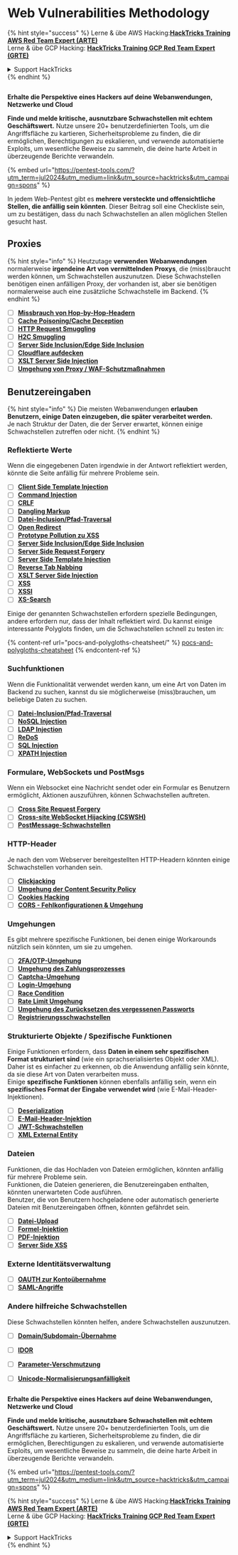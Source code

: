 # Web Vulnerabilities Methodology

{% hint style="success" %}
Lerne & übe AWS Hacking:<img src="/.gitbook/assets/arte.png" alt="" data-size="line">[**HackTricks Training AWS Red Team Expert (ARTE)**](https://training.hacktricks.xyz/courses/arte)<img src="/.gitbook/assets/arte.png" alt="" data-size="line">\
Lerne & übe GCP Hacking: <img src="/.gitbook/assets/grte.png" alt="" data-size="line">[**HackTricks Training GCP Red Team Expert (GRTE)**<img src="/.gitbook/assets/grte.png" alt="" data-size="line">](https://training.hacktricks.xyz/courses/grte)

<details>

<summary>Support HackTricks</summary>

* Überprüfe die [**Abonnementpläne**](https://github.com/sponsors/carlospolop)!
* **Tritt der** 💬 [**Discord-Gruppe**](https://discord.gg/hRep4RUj7f) oder der [**Telegram-Gruppe**](https://t.me/peass) bei oder **folge** uns auf **Twitter** 🐦 [**@hacktricks\_live**](https://twitter.com/hacktricks\_live)**.**
* **Teile Hacking-Tricks, indem du PRs zu den** [**HackTricks**](https://github.com/carlospolop/hacktricks) und [**HackTricks Cloud**](https://github.com/carlospolop/hacktricks-cloud) GitHub-Repos einreichst.

</details>
{% endhint %}

<figure><img src="/.gitbook/assets/pentest-tools.svg" alt=""><figcaption></figcaption></figure>

**Erhalte die Perspektive eines Hackers auf deine Webanwendungen, Netzwerke und Cloud**

**Finde und melde kritische, ausnutzbare Schwachstellen mit echtem Geschäftswert.** Nutze unsere 20+ benutzerdefinierten Tools, um die Angriffsfläche zu kartieren, Sicherheitsprobleme zu finden, die dir ermöglichen, Berechtigungen zu eskalieren, und verwende automatisierte Exploits, um wesentliche Beweise zu sammeln, die deine harte Arbeit in überzeugende Berichte verwandeln.

{% embed url="https://pentest-tools.com/?utm_term=jul2024&utm_medium=link&utm_source=hacktricks&utm_campaign=spons" %}


In jedem Web-Pentest gibt es **mehrere versteckte und offensichtliche Stellen, die anfällig sein könnten**. Dieser Beitrag soll eine Checkliste sein, um zu bestätigen, dass du nach Schwachstellen an allen möglichen Stellen gesucht hast.

## Proxies

{% hint style="info" %}
Heutzutage **verwenden** **Webanwendungen** normalerweise **irgendeine Art von** **vermittelnden** **Proxys**, die (miss)braucht werden können, um Schwachstellen auszunutzen. Diese Schwachstellen benötigen einen anfälligen Proxy, der vorhanden ist, aber sie benötigen normalerweise auch eine zusätzliche Schwachstelle im Backend.
{% endhint %}

* [ ] [**Missbrauch von Hop-by-Hop-Headern**](abusing-hop-by-hop-headers.md)
* [ ] [**Cache Poisoning/Cache Deception**](cache-deception/)
* [ ] [**HTTP Request Smuggling**](http-request-smuggling/)
* [ ] [**H2C Smuggling**](h2c-smuggling.md)
* [ ] [**Server Side Inclusion/Edge Side Inclusion**](server-side-inclusion-edge-side-inclusion-injection.md)
* [ ] [**Cloudflare aufdecken**](../network-services-pentesting/pentesting-web/uncovering-cloudflare.md)
* [ ] [**XSLT Server Side Injection**](xslt-server-side-injection-extensible-stylesheet-language-transformations.md)
* [ ] [**Umgehung von Proxy / WAF-Schutzmaßnahmen**](proxy-waf-protections-bypass.md)

## **Benutzereingaben**

{% hint style="info" %}
Die meisten Webanwendungen **erlauben Benutzern, einige Daten einzugeben, die später verarbeitet werden.**\
Je nach Struktur der Daten, die der Server erwartet, können einige Schwachstellen zutreffen oder nicht.
{% endhint %}

### **Reflektierte Werte**

Wenn die eingegebenen Daten irgendwie in der Antwort reflektiert werden, könnte die Seite anfällig für mehrere Probleme sein.

* [ ] [**Client Side Template Injection**](client-side-template-injection-csti.md)
* [ ] [**Command Injection**](command-injection.md)
* [ ] [**CRLF**](crlf-0d-0a.md)
* [ ] [**Dangling Markup**](dangling-markup-html-scriptless-injection/)
* [ ] [**Datei-Inclusion/Pfad-Traversal**](file-inclusion/)
* [ ] [**Open Redirect**](open-redirect.md)
* [ ] [**Prototype Pollution zu XSS**](deserialization/nodejs-proto-prototype-pollution/#client-side-prototype-pollution-to-xss)
* [ ] [**Server Side Inclusion/Edge Side Inclusion**](server-side-inclusion-edge-side-inclusion-injection.md)
* [ ] [**Server Side Request Forgery**](ssrf-server-side-request-forgery/)
* [ ] [**Server Side Template Injection**](ssti-server-side-template-injection/)
* [ ] [**Reverse Tab Nabbing**](reverse-tab-nabbing.md)
* [ ] [**XSLT Server Side Injection**](xslt-server-side-injection-extensible-stylesheet-language-transformations.md)
* [ ] [**XSS**](xss-cross-site-scripting/)
* [ ] [**XSSI**](xssi-cross-site-script-inclusion.md)
* [ ] [**XS-Search**](xs-search/)

Einige der genannten Schwachstellen erfordern spezielle Bedingungen, andere erfordern nur, dass der Inhalt reflektiert wird. Du kannst einige interessante Polyglots finden, um die Schwachstellen schnell zu testen in:

{% content-ref url="pocs-and-polygloths-cheatsheet/" %}
[pocs-and-polygloths-cheatsheet](pocs-and-polygloths-cheatsheet/)
{% endcontent-ref %}

### **Suchfunktionen**

Wenn die Funktionalität verwendet werden kann, um eine Art von Daten im Backend zu suchen, kannst du sie möglicherweise (miss)brauchen, um beliebige Daten zu suchen.

* [ ] [**Datei-Inclusion/Pfad-Traversal**](file-inclusion/)
* [ ] [**NoSQL Injection**](nosql-injection.md)
* [ ] [**LDAP Injection**](ldap-injection.md)
* [ ] [**ReDoS**](regular-expression-denial-of-service-redos.md)
* [ ] [**SQL Injection**](sql-injection/)
* [ ] [**XPATH Injection**](xpath-injection.md)

### **Formulare, WebSockets und PostMsgs**

Wenn ein Websocket eine Nachricht sendet oder ein Formular es Benutzern ermöglicht, Aktionen auszuführen, können Schwachstellen auftreten.

* [ ] [**Cross Site Request Forgery**](csrf-cross-site-request-forgery.md)
* [ ] [**Cross-site WebSocket Hijacking (CSWSH)**](websocket-attacks.md)
* [ ] [**PostMessage-Schwachstellen**](postmessage-vulnerabilities/)

### **HTTP-Header**

Je nach den vom Webserver bereitgestellten HTTP-Headern könnten einige Schwachstellen vorhanden sein.

* [ ] [**Clickjacking**](clickjacking.md)
* [ ] [**Umgehung der Content Security Policy**](content-security-policy-csp-bypass/)
* [ ] [**Cookies Hacking**](hacking-with-cookies/)
* [ ] [**CORS - Fehlkonfigurationen & Umgehung**](cors-bypass.md)

### **Umgehungen**

Es gibt mehrere spezifische Funktionen, bei denen einige Workarounds nützlich sein könnten, um sie zu umgehen.

* [ ] [**2FA/OTP-Umgehung**](2fa-bypass.md)
* [ ] [**Umgehung des Zahlungsprozesses**](bypass-payment-process.md)
* [ ] [**Captcha-Umgehung**](captcha-bypass.md)
* [ ] [**Login-Umgehung**](login-bypass/)
* [ ] [**Race Condition**](race-condition.md)
* [ ] [**Rate Limit Umgehung**](rate-limit-bypass.md)
* [ ] [**Umgehung des Zurücksetzen des vergessenen Passworts**](reset-password.md)
* [ ] [**Registrierungsschwachstellen**](registration-vulnerabilities.md)

### **Strukturierte Objekte / Spezifische Funktionen**

Einige Funktionen erfordern, dass **Daten in einem sehr spezifischen Format strukturiert sind** (wie ein sprachserialisiertes Objekt oder XML). Daher ist es einfacher zu erkennen, ob die Anwendung anfällig sein könnte, da sie diese Art von Daten verarbeiten muss.\
Einige **spezifische Funktionen** können ebenfalls anfällig sein, wenn ein **spezifisches Format der Eingabe verwendet wird** (wie E-Mail-Header-Injektionen).

* [ ] [**Deserialization**](deserialization/)
* [ ] [**E-Mail-Header-Injektion**](email-injections.md)
* [ ] [**JWT-Schwachstellen**](hacking-jwt-json-web-tokens.md)
* [ ] [**XML External Entity**](xxe-xee-xml-external-entity.md)

### Dateien

Funktionen, die das Hochladen von Dateien ermöglichen, könnten anfällig für mehrere Probleme sein.\
Funktionen, die Dateien generieren, die Benutzereingaben enthalten, könnten unerwarteten Code ausführen.\
Benutzer, die von Benutzern hochgeladene oder automatisch generierte Dateien mit Benutzereingaben öffnen, könnten gefährdet sein.

* [ ] [**Datei-Upload**](file-upload/)
* [ ] [**Formel-Injektion**](formula-csv-doc-latex-ghostscript-injection.md)
* [ ] [**PDF-Injektion**](xss-cross-site-scripting/pdf-injection.md)
* [ ] [**Server Side XSS**](xss-cross-site-scripting/server-side-xss-dynamic-pdf.md)

### **Externe Identitätsverwaltung**

* [ ] [**OAUTH zur Kontoübernahme**](oauth-to-account-takeover.md)
* [ ] [**SAML-Angriffe**](saml-attacks/)

### **Andere hilfreiche Schwachstellen**

Diese Schwachstellen könnten helfen, andere Schwachstellen auszunutzen.

* [ ] [**Domain/Subdomain-Übernahme**](domain-subdomain-takeover.md)
* [ ] [**IDOR**](idor.md)
* [ ] [**Parameter-Verschmutzung**](parameter-pollution.md)
* [ ] [**Unicode-Normalisierungsanfälligkeit**](unicode-injection/)


<figure><img src="/.gitbook/assets/pentest-tools.svg" alt=""><figcaption></figcaption></figure>

**Erhalte die Perspektive eines Hackers auf deine Webanwendungen, Netzwerke und Cloud**

**Finde und melde kritische, ausnutzbare Schwachstellen mit echtem Geschäftswert.** Nutze unsere 20+ benutzerdefinierten Tools, um die Angriffsfläche zu kartieren, Sicherheitsprobleme zu finden, die dir ermöglichen, Berechtigungen zu eskalieren, und verwende automatisierte Exploits, um wesentliche Beweise zu sammeln, die deine harte Arbeit in überzeugende Berichte verwandeln.

{% embed url="https://pentest-tools.com/?utm_term=jul2024&utm_medium=link&utm_source=hacktricks&utm_campaign=spons" %}


{% hint style="success" %}
Lerne & übe AWS Hacking:<img src="/.gitbook/assets/arte.png" alt="" data-size="line">[**HackTricks Training AWS Red Team Expert (ARTE)**](https://training.hacktricks.xyz/courses/arte)<img src="/.gitbook/assets/arte.png" alt="" data-size="line">\
Lerne & übe GCP Hacking: <img src="/.gitbook/assets/grte.png" alt="" data-size="line">[**HackTricks Training GCP Red Team Expert (GRTE)**<img src="/.gitbook/assets/grte.png" alt="" data-size="line">](https://training.hacktricks.xyz/courses/grte)

<details>

<summary>Support HackTricks</summary>

* Überprüfe die [**Abonnementpläne**](https://github.com/sponsors/carlospolop)!
* **Tritt der** 💬 [**Discord-Gruppe**](https://discord.gg/hRep4RUj7f) oder der [**Telegram-Gruppe**](https://t.me/peass) bei oder **folge** uns auf **Twitter** 🐦 [**@hacktricks\_live**](https://twitter.com/hacktricks\_live)**.**
* **Teile Hacking-Tricks, indem du PRs zu den** [**HackTricks**](https://github.com/carlospolop/hacktricks) und [**HackTricks Cloud**](https://github.com/carlospolop/hacktricks-cloud) GitHub-Repos einreichst.

</details>
{% endhint %}
